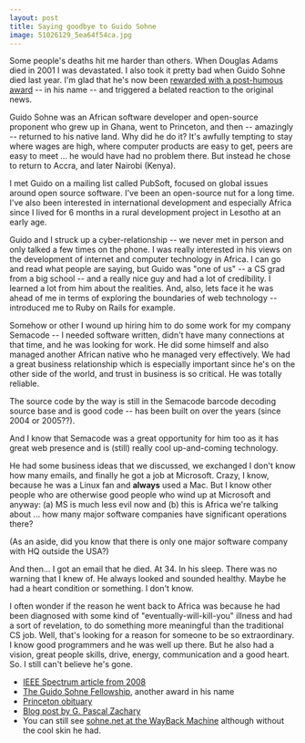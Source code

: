 ```yaml
---
layout: post
title: Saying goodbye to Guido Sohne
image: 51026129_5ea64f54ca.jpg
---
```

<p>Some people's deaths hit me harder than others. When Douglas Adams died in 2001 I was devastated. I also took it pretty bad when Guido Sohne died last year. I'm glad that he's now been <a href="http://allafrica.com/stories/200908101413.html">rewarded with a post-humous award</a> -- in his name -- and triggered a belated reaction to the original news.</p><p>Guido Sohne was an African software developer and open-source proponent who grew up in Ghana, went to Princeton, and then -- amazingly -- returned to his native land. Why did he do it? It's awfully tempting to stay where wages are high, where computer products are easy to get, peers are easy to meet ... he would have had no problem there. But instead he chose to return to Accra, and later Nairobi (Kenya).</p><p>I met Guido on a mailing list called PubSoft, focused on global issues around open source software. I've been an open-source nut for a long time. I've also been interested in international development and especially Africa since I lived for 6 months in a rural development project in Lesotho at an early age.</p><p>Guido and I struck up a cyber-relationship -- we never met in person and only talked a few times on the phone. I was really interested in his views on the development of internet and computer technology in Africa. I can go and read what people are saying, but Guido was "one of us" -- a CS grad from a big school -- and a really nice guy and had a lot of credibility. I learned a lot from him about the realities. And, also, lets face it he was ahead of me in terms of exploring the boundaries of web technology -- introduced me to Ruby on Rails for example.</p><p>Somehow or other I wound up hiring him to do some work for my company Semacode -- I needed software written, didn't have many connections at that time, and he was looking for work. He did some himself and also managed another African native who he managed very effectively. We had a great business relationship which is especially important since he's on the other side of the world, and trust in business is so critical. He was totally reliable.</p><p>The source code by the way is still in the Semacode barcode decoding source base and is good code -- has been built on over the years (since 2004 or 2005??).</p><p>And I know that Semacode was a great opportunity for him too as it has great web presence and is (still) really cool up-and-coming technology.</p><p>He had some business ideas that we discussed, we exchanged I don't know how many emails, and finally he got a job at Microsoft. Crazy, I know, because he was a Linux fan and <strong>always</strong> used a Mac. But I know other people who are otherwise good people who wind up at Microsoft and anyway: (a) MS is much less evil now and (b) this is Africa we're talking about ... how many major software companies have significant operations there?</p><p>(As an aside, did you know that there is only one major software company with HQ outside the USA?)</p><p>And then... I got an email that he died. At 34. In his sleep. There was no warning that I knew of. He always looked and sounded healthy. Maybe he had a heart condition or something. I don't know.</p><p>I often wonder if the reason he went back to Africa was because he had been diagnosed with some kind of "eventually-will-kill-you" illness and had a sort of revelation, to do something more meaningful than the traditional CS job. Well, that's looking for a reason for someone to be so extraordinary. I know good programmers and he was well up there. But he also had a vision, great people skills, drive, energy, communication and a good heart. So. I still can't believe he's gone.</p><ul><li><a href="http://www.spectrum.ieee.org/blog/semiconductors/devices/tech-talk/the_agonies_of_an_african_prog">IEEE Spectrum article from 2008</a></li><li><a href="http://www.aiti-kace.com.gh/gsf/">The  Guido Sohne  Fellowship</a>, another award in his name</li><li><a href="http://paw.princeton.edu/issues/2008/11/05/sections/memorials/8588/index.xml">Princeton obituary</a></li><li><a href="http://www.spectrum.ieee.org/blog/semiconductors/devices/tech-talk/out_of_africa_a_hacker_writes">Blog post by G. Pascal Zachary</a></li><li>You can still see <a href="http://web.archive.org/web/*/http://sohne.net">sohne.net at the WayBack Machine</a> although without the cool skin he had.</li></ul>
